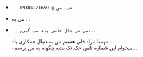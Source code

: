 -        هی، من @ 09304221659      
- من به ...
-        من در حال حاضر یاد می گیرم...      
    -مهسا مراد قلی هستم    من به دنبال همکاری با ...     
   -میخوام این شماره تلفن حک تک بشه     چگونه به من برسم...      

<!---
09304221659/09304221659 یک مخزن ویژه است زیرا README.md آن در پروفایل GitHub شما ظاهر می شود.
می توانید لینک پیش بینی را کلیک کنید تا به تغییرات خود نگاه کنید.
--->
